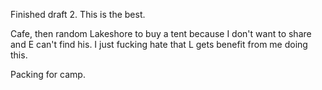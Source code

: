Finished draft 2. This is the best.

Cafe, then random Lakeshore to buy a tent because I don't want to share and E can't find his. I just fucking hate that L gets benefit from me doing this.

Packing for camp.
